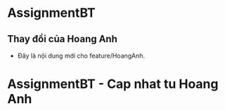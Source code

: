 # AssignmentBT
## Thay đổi của Hoang Anh
- Đây là nội dung mới cho feature/HoangAnh.
# AssignmentBT - Cap nhat tu Hoang Anh